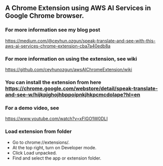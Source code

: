## A Chrome Extension using AWS AI Services in Google Chrome browser.

### For more information see my blog post
https://medium.com/@ceyhun.ozgun/speak-translate-and-see-with-this-aws-ai-services-chrome-extension-cba7a40edb8a

### For more information on using the extension, see wiki
https://github.com/ceyhunozgun/awsAIChromeExtension/wiki

### You can install the extension from here https://chrome.google.com/webstore/detail/speak-translate-and-see-w/hijkpjghojhbppoipnkjhkpcmcdolape?hl=en

### For a demo video, see
https://www.youtube.com/watch?v=xFIGO1W0DLI

### Load extension from folder
- Go to chrome://extensions/.
- At the top right, turn on Developer mode.
- Click Load unpacked.
- Find and select the app or extension folder.
